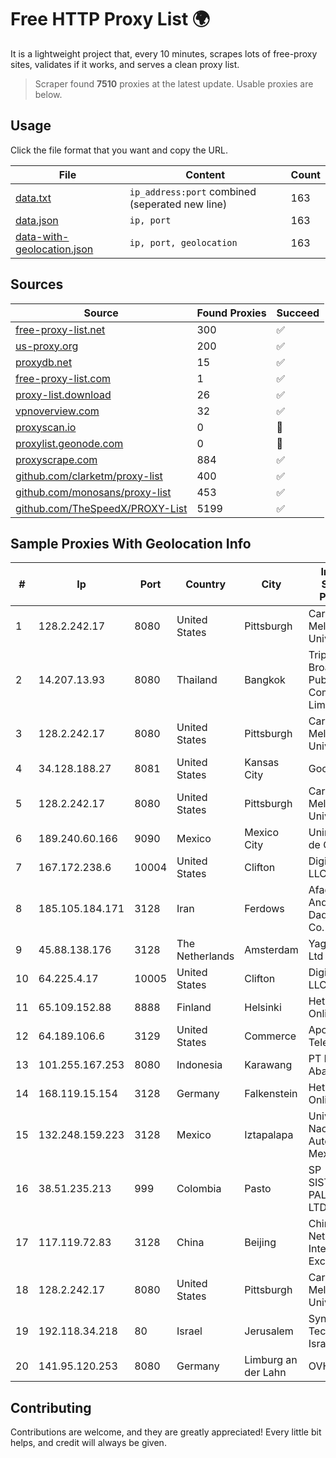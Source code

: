 
# Free HTTP Proxy List 🌍

It is a lightweight project that, every 10 minutes, scrapes lots of free-proxy sites, validates if it works, and serves a clean proxy list.


> Scraper found **7510** proxies at the latest update. Usable proxies are below.

## Usage

Click the file format that you want and copy the URL.


|File|Content|Count|
|----|-------|-----|
|[data.txt](https://raw.githubusercontent.com/themiralay/Proxy-List-World/master/data.txt)|`ip_address:port` combined (seperated new line)|163|
|[data.json](https://raw.githubusercontent.com/themiralay/Proxy-List-World/master/data.json)|`ip, port`|163|
|[data-with-geolocation.json](https://raw.githubusercontent.com/themiralay/Proxy-List-World/master/data-with-geolocation.json)|`ip, port, geolocation`|163|

## Sources

|Source|Found Proxies|Succeed|
|------|-------------|-------|
|[free-proxy-list.net](https://free-proxy-list.net)|300|✅|
|[us-proxy.org](https://www.us-proxy.org)|200|✅|
|[proxydb.net](http://proxydb.net)|15|✅|
|[free-proxy-list.com](https://free-proxy-list.com/?page=&port=&type%5B%5D=http&type%5B%5D=https&up_time=0&search=Search)|1|✅|
|[proxy-list.download](https://www.proxy-list.download/HTTP)|26|✅|
|[vpnoverview.com](https://vpnoverview.com/privacy/anonymous-browsing/free-proxy-servers)|32|✅|
|[proxyscan.io](https://www.proxyscan.io)|0|🚫|
|[proxylist.geonode.com](https://proxylist.geonode.com/api/proxy-list?limit=300&page=1&sort_by=lastChecked&sort_type=desc&protocols=http,https)|0|🚫|
|[proxyscrape.com](https://api.proxyscrape.com/v2/?request=displayproxies&protocol=http&timeout=10000&country=all&ssl=all&anonymity=all)|884|✅|
|[github.com/clarketm/proxy-list](https://raw.githubusercontent.com/clarketm/proxy-list/master/proxy-list-raw.txt)|400|✅|
|[github.com/monosans/proxy-list](https://raw.githubusercontent.com/monosans/proxy-list/main/proxies/http.txt)|453|✅|
|[github.com/TheSpeedX/PROXY-List](https://raw.githubusercontent.com/TheSpeedX/PROXY-List/master/http.txt)|5199|✅|


## Sample Proxies With Geolocation Info

|#|Ip|Port|Country|City|Internet Service Provider|
|-|--|----|-------|----|-------------------------|
|1|128.2.242.17|8080|United States|Pittsburgh|Carnegie Mellon University|
|2|14.207.13.93|8080|Thailand|Bangkok|Triple T Broadband Public Company Limited|
|3|128.2.242.17|8080|United States|Pittsburgh|Carnegie Mellon University|
|4|34.128.188.27|8081|United States|Kansas City|Google LLC|
|5|128.2.242.17|8080|United States|Pittsburgh|Carnegie Mellon University|
|6|189.240.60.166|9090|Mexico|Mexico City|Uninet S.A. de C.V.|
|7|167.172.238.6|10004|United States|Clifton|DigitalOcean, LLC|
|8|185.105.184.171|3128|Iran|Ferdows|Afagh Andish Dadeh Pardis Co. Ltd|
|9|45.88.138.176|3128|The Netherlands|Amsterdam|Yaglom Labs Ltd|
|10|64.225.4.17|10005|United States|Clifton|DigitalOcean, LLC|
|11|65.109.152.88|8888|Finland|Helsinki|Hetzner Online GmbH|
|12|64.189.106.6|3129|United States|Commerce|Apogee Telecom Inc.|
|13|101.255.167.253|8080|Indonesia|Karawang|PT Remala Abadi|
|14|168.119.15.154|3128|Germany|Falkenstein|Hetzner Online GmbH|
|15|132.248.159.223|3128|Mexico|Iztapalapa|Universidad Nacional Autonoma de Mexico|
|16|38.51.235.213|999|Colombia|Pasto|SP SISTEMAS PALACIOS LTDA|
|17|117.119.72.83|3128|China|Beijing|China Networks Inter-Exchange|
|18|128.2.242.17|8080|United States|Pittsburgh|Carnegie Mellon University|
|19|192.118.34.218|80|Israel|Jerusalem|Synamedia Technologies Israel Ltd|
|20|141.95.120.253|8080|Germany|Limburg an der Lahn|OVH SAS|



## Contributing

Contributions are welcome, and they are greatly appreciated! Every
little bit helps, and credit will always be given.

